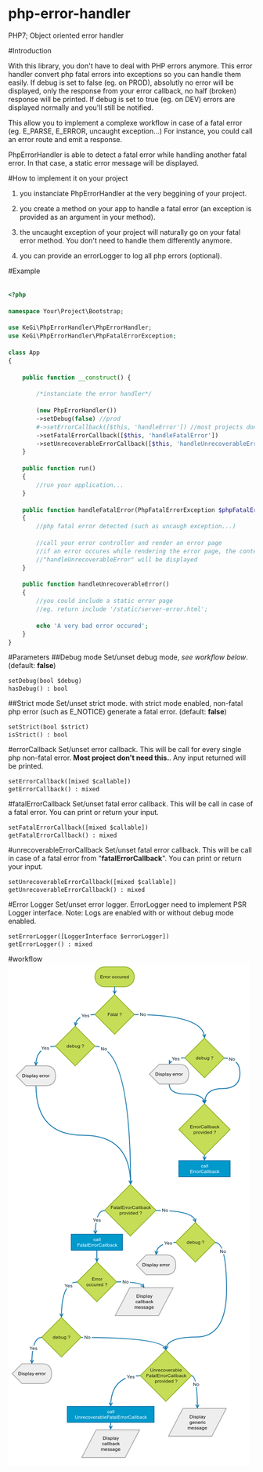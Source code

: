 # php-error-handler
PHP7; Object oriented error handler

#Introduction

With this library, you don't have to deal with PHP errors anymore. This error handler convert php fatal errors into exceptions so you can handle them easily. If debug is set to false (eg. on PROD), absolutly no error will be displayed, only the response from your error callback, no half (broken) response will be printed. If debug is set to true (eg. on DEV) errors are displayed normally and you'll still be notified.

This allow you to implement a complexe workflow in case of a fatal error (eg. E_PARSE, E_ERROR, uncaught exception...) For instance, you could call an error route and emit a response.

PhpErrorHandler is able to detect a fatal error while handling another fatal error. In that case, a static error message will be displayed.

#How to implement it on your project

1) you instanciate PhpErrorHandler at the very beggining of your project.

2) you create a method on your app to handle a fatal error (an exception is provided as an argument in your method).

3) the uncaught exception of your project will naturally go on your fatal error method. You don't need to handle them differently anymore.

4) you can provide an errorLogger to log all php errors (optional).

#Example

```php

<?php

namespace Your\Project\Bootstrap;

use KeGi\PhpErrorHandler\PhpErrorHandler;
use KeGi\PhpErrorHandler\PhpFatalErrorException;

class App
{

    public function __construct() {
        
        /*instanciate the error handler*/
        
        (new PhpErrorHandler())
        ->setDebug(false) //prod
        #->setErrorCallback([$this, 'handleError']) //most projects don't need this
        ->setFatalErrorCallback([$this, 'handleFatalError'])
        ->setUnrecoverableErrorCallback([$this, 'handleUnrecoverableError']);
    }
    
    public function run()
    {
        //run your application...
    }
    
    public function handleFatalError(PhpFatalErrorException $phpFatalErrorException)
    {
        //php fatal error detected (such as uncaugh exception...)
        
        //call your error controller and render an error page
        //if an error occures while rendering the error page, the content of
        //"handleUnrecoverableError" will be displayed
    }
    
    public function handleUnrecoverableError()
    {
        //you could include a static error page
        //eg. return include '/static/server-error.html';
        
        echo 'A very bad error occured';
    }
}

```

#Parameters
##Debug mode
Set/unset debug mode, *see workflow below*. (default: **false**)
```
setDebug(bool $debug)
hasDebug() : bool
```

##Strict mode
Set/unset strict mode. with strict mode enabled, non-fatal php error (such as E_NOTICE) generate a fatal error. (default: **false**)
```
setStrict(bool $strict)
isStrict() : bool
```

#errorCallback
Set/unset error callback. This will be call for every single php non-fatal error. **Most project don't need this.**. Any input returned will be printed.
```
setErrorCallback([mixed $callable])
getErrorCallback() : mixed
```

#fatalErrorCallback
Set/unset fatal error callback. This will be call in case of a fatal error. You can print or return your input.
```
setFatalErrorCallback([mixed $callable])
getFatalErrorCallback() : mixed
```

#unrecoverableErrorCallback
Set/unset fatal error callback. This will be call in case of a fatal error from "**fatalErrorCallback**". You can print or return your input.
```
setUnrecoverableErrorCallback([mixed $callable])
getUnrecoverableErrorCallback() : mixed
```

#Error Logger
Set/unset error logger. ErrorLogger need to implement PSR Logger interface. Note: Logs are enabled with or without debug mode enabled.
```
setErrorLogger([LoggerInterface $errorLogger])
getErrorLogger() : mixed
```

#workflow
![alt tag](https://raw.githubusercontent.com/kegi/php-error-handler/master/docs/workflow.png)
